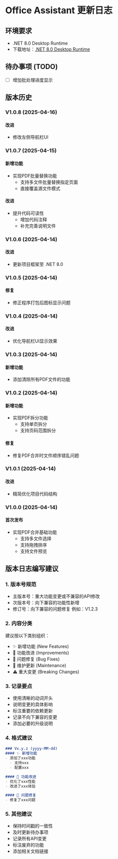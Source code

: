 # Office Assistant 更新日志

## 环境要求
- .NET 8.0 Desktop Runtime
- 下载地址：[.NET 8.0 Desktop Runtime](https://dotnet.microsoft.com/zh-cn/download/dotnet/thank-you/runtime-desktop-8.0.4-windows-x64-installer)

## 待办事项 (TODO)
- [ ] 增加批处理进度显示

## 版本历史
### V1.0.8 (2025-04-16)
#### 改进
- 修改左侧导航栏UI

### V1.0.7 (2025-04-15)
#### 新增功能
- 实现PDF批量替换功能
  - 支持多文件批量替换指定页面
  - 直接覆盖源文件模式
#### 改进
- 提升代码可读性
  - 增加代码注释
  - 补充完善说明文件

### V1.0.6 (2025-04-14)
#### 改进
- 更新项目框架至 .NET 8.0

### V1.0.5 (2025-04-14)
#### 修复
- 修正程序打包后图标显示问题

### V1.0.4 (2025-04-14)
#### 改进
- 优化导航栏UI显示效果

### V1.0.3 (2025-04-14)
#### 新增功能
- 添加清除所有PDF文件的功能

### V1.0.2 (2025-04-14)
#### 新增功能
- 实现PDF拆分功能
  - 支持单页拆分
  - 支持页码范围拆分

#### 修复
- 修复PDF合并时文件顺序错乱问题

### V1.0.1 (2025-04-14)
#### 改进
- 精简优化项目代码结构

### V1.0.0 (2025-04-14)
#### 首次发布
- 实现PDF合并基础功能
  - 支持多文件选择
  - 支持拖拽排序
  - 支持文件预览

## 版本日志编写建议

### 1. 版本号规范
- 主版本号：重大功能变更或不兼容的API修改
- 次版本号：向下兼容的功能性新增
- 修订号：向下兼容的问题修复
例如：V1.2.3

### 2. 内容分类
建议按以下类别组织：
- ✨ 新增功能 (New Features)
- 🔄 功能改进 (Improvements)
- 🐛 问题修复 (Bug Fixes)
- 🔧 维护更新 (Maintenance)
- ⚠️ 重大变更 (Breaking Changes)

### 3. 记录要点
- 使用清晰的动词开头
- 说明变更的具体影响
- 标注重要的依赖更新
- 记录不向下兼容的变更
- 添加必要的升级说明

### 4. 格式建议
```markdown
### Vx.y.z (yyyy-MM-dd)
#### ✨ 新增功能
- 添加了xxx功能
  - 支持xxx
  - 配置xxx

#### 🔄 功能改进
- 优化了xxx性能
- 改进了xxx体验

#### 🐛 问题修复
- 修复了xxx问题
```

### 5. 其他建议
- 保持时间戳的一致性
- 及时更新待办事项
- 记录所有API变更
- 标注废弃的功能
- 添加相关文档链接